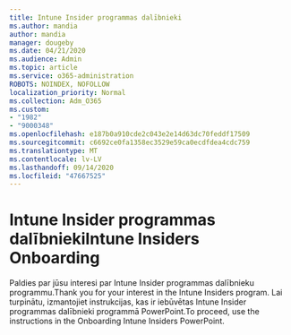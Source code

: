 ```yaml
---
title: Intune Insider programmas dalībnieki
ms.author: mandia
author: mandia
manager: dougeby
ms.date: 04/21/2020
ms.audience: Admin
ms.topic: article
ms.service: o365-administration
ROBOTS: NOINDEX, NOFOLLOW
localization_priority: Normal
ms.collection: Adm_O365
ms.custom:
- "1982"
- "9000348"
ms.openlocfilehash: e187b0a910cde2c043e2e14d63dc70feddf17509
ms.sourcegitcommit: c6692ce0fa1358ec3529e59ca0ecdfdea4cdc759
ms.translationtype: MT
ms.contentlocale: lv-LV
ms.lasthandoff: 09/14/2020
ms.locfileid: "47667525"
---
```

# <a name="intune-insiders-onboarding"></a><span data-ttu-id="b3d71-102">Intune Insider programmas dalībnieki</span><span class="sxs-lookup"><span data-stu-id="b3d71-102">Intune Insiders Onboarding</span></span>

<span data-ttu-id="b3d71-103">Paldies par jūsu interesi par Intune Insider programmas dalībnieku programmu.</span><span class="sxs-lookup"><span data-stu-id="b3d71-103">Thank you for your interest in the Intune Insiders program.</span></span> <span data-ttu-id="b3d71-104">Lai turpinātu, izmantojiet instrukcijas, kas ir iebūvētas Intune Insider programmas dalībnieki programmā PowerPoint.</span><span class="sxs-lookup"><span data-stu-id="b3d71-104">To proceed, use the instructions in the Onboarding Intune Insiders PowerPoint.</span></span>
